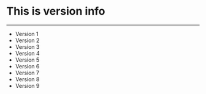 
# This is version info
---
* Version 1
* Version 2
* Version 3
* Version 4
* Version 5
* Version 6
* Version 7
* Version 8
* Version 9
